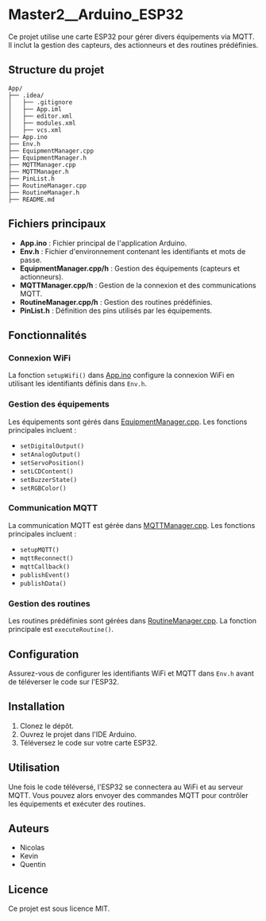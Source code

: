 # Master2__Arduino_ESP32

Ce projet utilise une carte ESP32 pour gérer divers équipements via MQTT. Il inclut la gestion des capteurs, des actionneurs et des routines prédéfinies.

## Structure du projet

```
App/
├── .idea/
│   ├── .gitignore
│   ├── App.iml
│   ├── editor.xml
│   ├── modules.xml
│   ├── vcs.xml
├── App.ino
├── Env.h
├── EquipmentManager.cpp
├── EquipmentManager.h
├── MQTTManager.cpp
├── MQTTManager.h
├── PinList.h
├── RoutineManager.cpp
├── RoutineManager.h
├── README.md
```

## Fichiers principaux

- **App.ino** : Fichier principal de l'application Arduino.
- **Env.h** : Fichier d'environnement contenant les identifiants et mots de passe.
- **EquipmentManager.cpp/h** : Gestion des équipements (capteurs et actionneurs).
- **MQTTManager.cpp/h** : Gestion de la connexion et des communications MQTT.
- **RoutineManager.cpp/h** : Gestion des routines prédéfinies.
- **PinList.h** : Définition des pins utilisés par les équipements.

## Fonctionnalités

### Connexion WiFi

La fonction `setupWifi()` dans [App.ino](App/App.ino) configure la connexion WiFi en utilisant les identifiants définis dans `Env.h`.

### Gestion des équipements

Les équipements sont gérés dans [EquipmentManager.cpp](App/EquipmentManager.cpp). Les fonctions principales incluent :
- `setDigitalOutput()`
- `setAnalogOutput()`
- `setServoPosition()`
- `setLCDContent()`
- `setBuzzerState()`
- `setRGBColor()`

### Communication MQTT

La communication MQTT est gérée dans [MQTTManager.cpp](App/MQTTManager.cpp). Les fonctions principales incluent :
- `setupMQTT()`
- `mqttReconnect()`
- `mqttCallback()`
- `publishEvent()`
- `publishData()`

### Gestion des routines

Les routines prédéfinies sont gérées dans [RoutineManager.cpp](App/RoutineManager.cpp). La fonction principale est `executeRoutine()`.

## Configuration

Assurez-vous de configurer les identifiants WiFi et MQTT dans `Env.h` avant de téléverser le code sur l'ESP32.

## Installation

1. Clonez le dépôt.
2. Ouvrez le projet dans l'IDE Arduino.
3. Téléversez le code sur votre carte ESP32.

## Utilisation

Une fois le code téléversé, l'ESP32 se connectera au WiFi et au serveur MQTT. Vous pouvez alors envoyer des commandes MQTT pour contrôler les équipements et exécuter des routines.

## Auteurs

- Nicolas
- Kevin
- Quentin

## Licence

Ce projet est sous licence MIT.